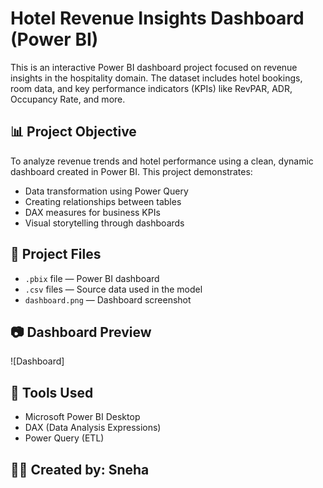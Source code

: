 # Hotel Revenue Insights Dashboard (Power BI)

This is an interactive Power BI dashboard project focused on revenue insights in the hospitality domain. The dataset includes hotel bookings, room data, and key performance indicators (KPIs) like RevPAR, ADR, Occupancy Rate, and more.

## 📊 Project Objective

To analyze revenue trends and hotel performance using a clean, dynamic dashboard created in Power BI. This project demonstrates:

- Data transformation using Power Query
- Creating relationships between tables
- DAX measures for business KPIs
- Visual storytelling through dashboards

## 📁 Project Files

- `.pbix` file — Power BI dashboard  
- `.csv` files — Source data used in the model  
- `dashboard.png` — Dashboard screenshot

## 📷 Dashboard Preview

![Dashboard] 

## 🔧 Tools Used

- Microsoft Power BI Desktop
- DAX (Data Analysis Expressions)
- Power Query (ETL)

## 👩‍💻 Created by: Sneha

